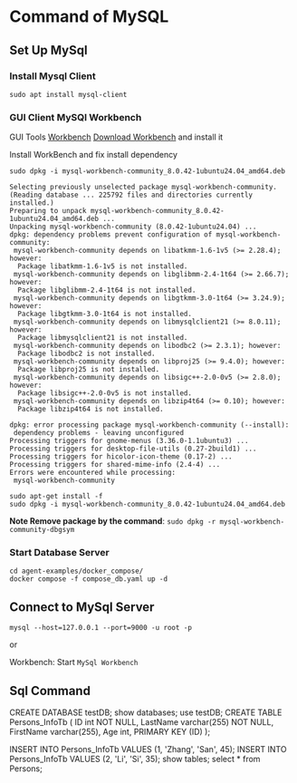 # Command of MySQL

## Set Up MySql

### Install Mysql Client 
```
sudo apt install mysql-client
```
### GUI Client MySQl Workbench

GUI Tools [Workbench](https://www.mysql.com/products/workbench)
[Download Workbench](https://dev.mysql.com/downloads/workbench) and install it

Install WorkBench and fix install dependency

`sudo dpkg -i mysql-workbench-community_8.0.42-1ubuntu24.04_amd64.deb `

```
Selecting previously unselected package mysql-workbench-community.
(Reading database ... 225792 files and directories currently installed.)
Preparing to unpack mysql-workbench-community_8.0.42-1ubuntu24.04_amd64.deb ...
Unpacking mysql-workbench-community (8.0.42-1ubuntu24.04) ...
dpkg: dependency problems prevent configuration of mysql-workbench-community:
 mysql-workbench-community depends on libatkmm-1.6-1v5 (>= 2.28.4); however:
  Package libatkmm-1.6-1v5 is not installed.
 mysql-workbench-community depends on libglibmm-2.4-1t64 (>= 2.66.7); however:
  Package libglibmm-2.4-1t64 is not installed.
 mysql-workbench-community depends on libgtkmm-3.0-1t64 (>= 3.24.9); however:
  Package libgtkmm-3.0-1t64 is not installed.
 mysql-workbench-community depends on libmysqlclient21 (>= 8.0.11); however:
  Package libmysqlclient21 is not installed.
 mysql-workbench-community depends on libodbc2 (>= 2.3.1); however:
  Package libodbc2 is not installed.
 mysql-workbench-community depends on libproj25 (>= 9.4.0); however:
  Package libproj25 is not installed.
 mysql-workbench-community depends on libsigc++-2.0-0v5 (>= 2.8.0); however:
  Package libsigc++-2.0-0v5 is not installed.
 mysql-workbench-community depends on libzip4t64 (>= 0.10); however:
  Package libzip4t64 is not installed.

dpkg: error processing package mysql-workbench-community (--install):
 dependency problems - leaving unconfigured
Processing triggers for gnome-menus (3.36.0-1.1ubuntu3) ...
Processing triggers for desktop-file-utils (0.27-2build1) ...
Processing triggers for hicolor-icon-theme (0.17-2) ...
Processing triggers for shared-mime-info (2.4-4) ...
Errors were encountered while processing:
 mysql-workbench-community
```

```
sudo apt-get install -f
sudo dpkg -i mysql-workbench-community_8.0.42-1ubuntu24.04_amd64.deb 
```
**Note Remove package by the command**: `sudo dpkg -r mysql-workbench-community-dbgsym`

### Start Database Server

```
cd agent-examples/docker_compose/
docker compose -f compose_db.yaml up -d
```

## Connect to MySql Server 

```
mysql --host=127.0.0.1 --port=9000 -u root -p
```
or

Workbench: 
Start `MySql Workbench`


## Sql Command

CREATE DATABASE testDB;
show databases;
use testDB;
CREATE TABLE Persons_InfoTb (
         ID int NOT NULL,
         LastName varchar(255) NOT NULL,
         FirstName varchar(255),
         Age int,
         PRIMARY KEY (ID)
     );

INSERT INTO Persons_InfoTb VALUES (1, 'Zhang', 'San', 45);
INSERT INTO Persons_InfoTb VALUES (2, 'Li', 'Si', 35);
show tables;
select * from Persons;
